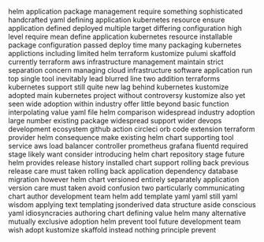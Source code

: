 helm application package management require something sophisticated handcrafted yaml defining application kubernetes resource ensure application defined deployed multiple target differing configuration high level require mean define application kubernetes resource installable package configuration passed deploy time many packaging kubernetes applictions including limited helm terraform kustomize pulumi skaffold currently terraform aws infrastructure management maintain strict separation concern managing cloud infrastructure software application run top single tool inevitably lead blurred line two addition terraforms kubernetes support still quite new lag behind kubernetes kustomize adopted main kubernetes project without controversy kustomize also yet seen wide adoption within industry offer little beyond basic function interpolating value yaml file helm comparison widespread industry adoption large number existing package widespread support wider devops development ecosystem github action circleci orb code extension terraform provider helm consequence make existing helm chart supporting tool service aws load balancer controller prometheus grafana fluentd required stage likely want consider introducing helm chart repository stage future helm provides release history installed chart support rolling back previous release care must taken rolling back application dependency database migration however helm chart versioned entirely separately application version care must taken avoid confusion two particularly communicating chart author development team helm add template yaml yaml still yaml wisdom applying text templating jsonderived data structure aside conscious yaml idiosyncracies authoring chart defining value helm many alternative mutually exclusive adoption helm prevent tool future development team wish adopt kustomize skaffold instead nothing principle prevent